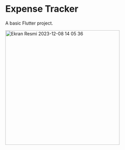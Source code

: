 # Expense Tracker

A basic Flutter project.


<img width="358" alt="Ekran Resmi 2023-12-08 14 05 36" src="https://github.com/berkarslann/expense-tracker-flutter-playground/assets/70469925/83e542ca-8b5e-4826-a93e-3466dc961f9a">
